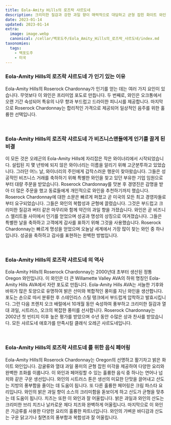 ```yaml
---
title: Eola-Amity Hills의 로즈락 샤르도네
description: 크리미한 질감과 강한 과일 향이 매력적으로 대담하고 균형 잡힌 화이트 와인입니다.
date: 2023-01-14
updated: 2023-01-14
extra:
  image: image.webp
  canonical: /cellar/백포도주/Eola_Amity_Hills의_로즈락_샤르도네/index.md
taxonomies:
  tags: 
    - 백포도주
    - 미국
---
```



### Eola-Amity Hills의 로즈락 샤르도네 가 인기 있는 이유

Eola-Amity Hills의 Roserock Chardonnay가 인기를 얻는 데는 여러 가지 요인이 있습니다. 무엇보다 이 와인은 프리미엄 포도로 만듭니다. 두 번째로, 와인은 오크통에서 오랜 기간 숙성되어 특유의 나무 향과 부드럽고 드라이한 피니시를 제공합니다. 마지막으로 Roserock Chardonnay는 합리적인 가격으로 제공되어 일상적인 음주를 위한 훌륭한 선택입니다.

&nbsp;  

### Eola-Amity Hills의 로즈락 샤르도네 가 비즈니스맨들에게 인기를 끌게 된 비결

이 모든 것은 오레곤의 Eola-Amity Hills에 자리잡은 작은 와이너리에서 시작되었습니다. 설립된 지 몇 년밖에 되지 않은 와이너리는 이름을 알리기 위해 고군분투하고 있었습니다. 그러던 어느 날, 와이너리의 주인에게 갑작스러운 행운이 찾아왔습니다. 그들은 성공적인 비즈니스 거래를 축하하기 위해 특별한 와인을 찾고 있던 부유한 기업 임원으로부터 대량 주문을 받았습니다. Roserock Chardonnay를 맛본 후 경영진은 감명을 받아 더 많은 주문을 했고 동료들에게 개인적으로 와인을 추천하기까지 했습니다. Roserock Chardonnay에 대한 소문은 빠르게 퍼졌고 곧 미국의 모든 최고 경영자들로부터 요구되었습니다. 그들은 와인의 복합성과 균형에 끌렸습니다. 그것은 부드럽고 크리미한 질감과 버터 같은 마무리와 함께 약간의 과일 향을 가졌습니다. 와인은 곧 비즈니스 엘리트들 사이에서 인기를 얻었으며 성공과 명성의 상징으로 여겨졌습니다. 그들은 특별한 날을 축하하고 고객에게 감사를 표하기 위해 그것을 사용했습니다. Roserock Chardonnay는 빠르게 명성을 얻었으며 오늘날 세계에서 가장 많이 찾는 와인 중 하나입니다. 성공을 축하하고 감사를 표현하는 완벽한 방법입니다.

&nbsp;  

### Eola-Amity Hills의 로즈락 샤르도네 의 역사

Eola-Amity Hills의 Roserock Chardonnay는 2000년대 초부터 생산된 정통 Oregon 와인입니다. 이 와인은 더 큰 Willamette Valley AVA의 하위 명칭인 Eola-Amity Hills AVA에서 자란 포도로 만듭니다. Eola-Amity Hills AVA는 서늘한 기후와 바위가 많은 토양으로 유명하여 밝은 산미와 복합적인 풍미를 지닌 와인을 생산합니다. 포도는 손으로 따서 분류한 후 스테인리스 스틸 탱크에서 부드럽게 압착하고 발효시킵니다. 그런 다음 프렌치 오크 배럴에서 10개월 동안 숙성하여 풍부하고 크리미한 질감과 열대 과일, 시트러스, 오크의 복잡한 풍미를 선사합니다. Roserock Chardonnay는 2002년 첫 빈티지 이후 높은 평가를 받았으며 수년 동안 수많은 상과 찬사를 받았습니다. 모든 샤르도네 애호가를 만족시킬 클래식 오레곤 샤르도네입니다.

&nbsp;  

### Eola-Amity Hills의 로즈락 샤르도네 를 위한 음식 페어링

Eola-Amity Hills의 Roserock Chardonnay는 Oregon의 선명하고 활기차고 밝은 화이트 와인입니다. 감귤류와 열대 과일 풍미의 균형 잡힌 미각을 제공하여 다양한 요리와 완벽한 조화를 이룹니다. 이 와인과 페어링할 수 있는 훌륭한 음식 중 하나는 연어나 넙치와 같은 구운 생선입니다. 와인의 시트러스 톤은 생선의 미묘한 단맛을 끌어내고 산도는 지방의 풍부함을 줄이는 데 도움이 됩니다. 또 다른 훌륭한 페어링은 크림 파스타 요리입니다. 와인의 밝은 과일 향이 소스의 크리미함을 돋보이게 하고 산도가 균형을 맞추는 데 도움이 됩니다. 치즈는 또한 이 와인과 잘 어울립니다. 밝은 과일과 와인의 산도는 크리미한 브리 치즈나 날카로운 체다 치즈와 완벽하게 어울립니다. 마지막으로 이 와인은 가금류를 사용한 다양한 요리의 훌륭한 파트너입니다. 와인의 가벼운 바디감과 산도는 구운 닭고기나 칠면조의 풍부함과 복합성과 잘 어울립니다.

&nbsp;  
